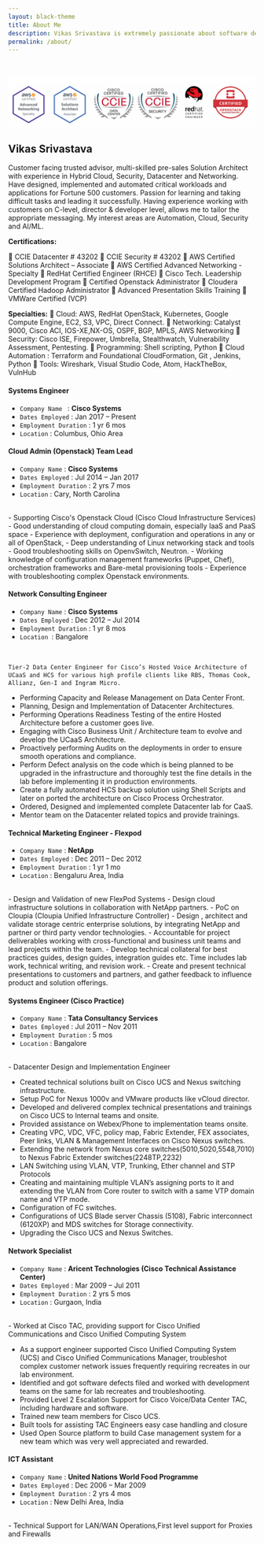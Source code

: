 ```yaml
---
layout: black-theme
title: About Me
description: Vikas Srivastava is extremely passionate about software development, distributed systems and open source.
permalink: /about/
---
```

<br>

![](/assets/markdown-img-paste-2020112104321045.png)

## Vikas Srivastava

Customer facing trusted advisor, multi-skilled pre-sales Solution Architect with experience in Hybrid Cloud, Security, Datacenter and Networking. Have designed, implemented and automated critical workloads and applications for Fortune 500 customers. Passion for learning and taking difficult tasks and leading it successfully. Having experience working with customers on C-level, director & developer level, allows me to tailor the appropriate messaging.
My interest areas are Automation, Cloud, Security and AI/ML.


**Certifications:**


	CCIE Datacenter # 43202
	CCIE Security # 43202
	AWS Certified Solutions Architect – Associate
	AWS Certified Advanced Networking - Specialty
	RedHat Certified Engineer (RHCE)
	Cisco Tech. Leadership Development Program
	Certified Openstack Administrator
	Cloudera Certified Hadoop Administrator
	Advanced Presentation Skills Training
	VMWare Certified (VCP)



**Specialties:** 	Cloud: AWS, RedHat OpenStack, Kubernetes, Google Compute Engine, EC2, S3, VPC, Direct Connect.
	Networking: Catalyst 9000, Cisco ACI, IOS-XE,NX-OS, OSPF, BGP, MPLS, AWS Networking
	Security: Cisco ISE, Firepower, Umbrella, Stealthwatch, Vulnerability Assessment, Pentesting.
	Programming: Shell scripting, Python
	Cloud Automation : Terraform and Foundational CloudFormation, Git , Jenkins, Python
	Tools: Wireshark, Visual Studio Code, Atom, HackTheBox, VulnHub


#### Systems Engineer
- `Company Name ` :  **Cisco Systems**
- `Dates Employed` : Jan 2017 – Present
- `Employment Duration` : 1 yr 6 mos
- `Location` : Columbus, Ohio Area

#### Cloud Admin (Openstack) Team Lead
  - `Company Name` : **Cisco Systems**
  - `Dates Employed` : Jul 2014 – Jan 2017
  - `Employment Duration` : 2 yrs 7 mos
  - `Location` : Cary, North Carolina
<br>
      - Supporting Cisco's Openstack Cloud (Cisco Cloud Infrastructure Services)
     - Good understanding of cloud computing domain, especially IaaS and PaaS space
      - Experience with deployment, configuration and operations in any or all of OpenStack,
    - Deep understanding of Linux networking stack and tools
    - Good troubleshooting skills on OpenvSwitch, Neutron.
    - Working knowledge of configuration management frameworks (Puppet, Chef), orchestration frameworks and
  Bare-metal provisioning tools
    - Experience with troubleshooting complex Openstack environments.

#### Network Consulting Engineer

- `Company Name` : **Cisco Systems**
- `Dates Employed` : Dec 2012 – Jul 2014
- `Employment Duration` : 1 yr 8 mos
- `Location `: Bangalore
<br>

    Tier-2 Data Center Engineer for Cisco’s Hosted Voice Architecture of UCaaS and HCS for various high profile clients like RBS, Thomas Cook, Allianz, Gen-I and Ingram Micro.

  - Performing Capacity and Release Management on Data Center Front.
  - Planning, Design and Implementation of Datacenter Architectures.
  - Performing Operations Readiness Testing of the entire Hosted Architecture before a customer goes live.
  - Engaging with Cisco Business Unit / Architecture team to evolve and develop the UCaaS Architecture.
  - Proactively performing Audits on the deployments in order to ensure smooth operations and compliance.
  - Perform Defect analysis on the code which is being planned to be upgraded in the infrastructure and thoroughly test the fine details in the lab before implementing it in production environments.
  - Create a fully automated HCS backup solution using Shell Scripts and later on ported the architecture on Cisco Process Orchestrator.
  - Ordered, Designed and implemented complete Datacenter lab for CaaS.
  - Mentor team on the Datacenter related topics and provide trainings.

#### Technical Marketing Engineer - Flexpod
- `Company Name` : **NetApp**
- `Dates Employed` : Dec 2011 – Dec 2012
- `Employment Duration` : 1 yr 1 mo
- `Location` : Bengaluru Area, India
<br>
  - Design and Validation of new FlexPod Systems
  - Design cloud infrastructure solutions in collaboration with NetApp partners.
  - PoC on Cloupia (Cloupia Unified Infrastructure Controller)
  - Design , architect and validate storage centric enterprise solutions, by integrating NetApp and partner or third party vendor technologies.
  - Accountable for project deliverables working with cross-functional and business unit teams and lead projects within the team.
  - Develop technical collateral for best practices guides, design guides, integration guides etc. Time includes lab work, technical writing, and revision work.
  - Create and present technical presentations to customers and partners, and gather feedback to influence product and solution offerings.

  #### Systems Engineer (Cisco Practice)

- `Company Name` : **Tata Consultancy Services**
-  `Dates Employed` : Jul 2011 – Nov 2011
-  `Employment Duration` : 5 mos
- `Location` : Bangalore
<br>
  - Datacenter Design and Implementation Engineer

  - Created technical solutions built on Cisco UCS and Nexus switching infrastructure.
  - Setup PoC for Nexus 1000v and VMware products like vCloud director.
  - Developed and delivered complex technical presentations and trainings on Cisco UCS to Internal teams and onsite.
  - Provided assistance on Webex/Phone to implementation teams onsite.
  - Creating VPC, VDC, VFC, policy map, Fabric Extender, FEX associates, Peer links, VLAN & Management Interfaces on Cisco Nexus switches.
  - Extending the network from Nexus core switches(5010,5020,5548,7010) to Nexus Fabric Extender switches(2248TP,2232)
  - LAN Switching using VLAN, VTP, Trunking, Ether channel and STP Protocols
  - Creating and maintaining multiple VLAN’s assigning ports to it and extending the VLAN from Core router to switch with a same VTP domain name and VTP mode.
  - Configuration of FC switches.
  - Configurations of UCS Blade server Chassis (5108), Fabric interconnect (6120XP) and MDS switches for Storage connectivity.
  - Upgrading the Cisco UCS and Nexus Switches.

#### Network Specialist
- `Company Name` : **Aricent Technologies (Cisco Technical Assistance Center)**
- `Dates Employed` : Mar 2009 – Jul 2011
- `Employment Duration` : 2 yrs 5 mos
- `Location` : Gurgaon, India
<br>
  - Worked at Cisco TAC, providing support for Cisco Unified Communications and Cisco Unified Computing System

  - As a support engineer supported Cisco Unified Computing System (UCS) and Cisco Unified Communications Manager, troubleshot complex customer network issues frequently requiring recreates in our lab environment.
  - Identified and got software defects filed and worked with development teams on the same for lab recreates and troubleshooting.
  - Provided Level 2 Escalation Support for Cisco Voice/Data Center TAC,
  including hardware and software.
  - Trained new team members for Cisco UCS.
  - Built tools for assisting TAC Engineers easy case handling and closure
  - Used Open Source platform to build Case management system for a new team which was very well appreciated and rewarded.

#### ICT Assistant
- `Company Name` : **United Nations World Food Programme**
- `Dates Employed` : Dec 2006 – Mar 2009
- `Employment Duration` : 2 yrs 4 mos
- `Location` : New Delhi Area, India
<br>
  - Technical Support for LAN/WAN Operations,First level support for Proxies and Firewalls


<br><br><br>

<div align="center">
<p>
<a href="mailto:vikas.k.srivastava@gmail.com"><i class="fa fa-envelope-o fa-fw" aria-hidden="true" style="font-size:20px;color:#2980b9"></i></a>
&nbsp; &nbsp; &nbsp;
<a href="https://github.com/vikasksrivastava"><i class="fa fa-github" aria-hidden="true" style="font-size:20px;color:#2980b9"></i></a>
&nbsp; &nbsp; &nbsp;
<a href="https://www.linkedin.com/in/vikasksrivastava/"><i class="fa fa-linkedin" aria-hidden="true" style="font-size:20px;color:#2980b9"></i></a>
&nbsp; &nbsp; &nbsp;
<a href="https://www.quora.com/profile/Vikas-Srivastava"><i class="fa fa-quora" aria-hidden="true" style="font-size:20px;color:#2980b9"></i></a>
&nbsp; &nbsp; &nbsp;
<a href="https://kubernetes.slack.com/team/vikassri"><i class="fa fa-slack" aria-hidden="true" style="font-size:20px;color:#2980b9"></i></a>
</p>
</div>
